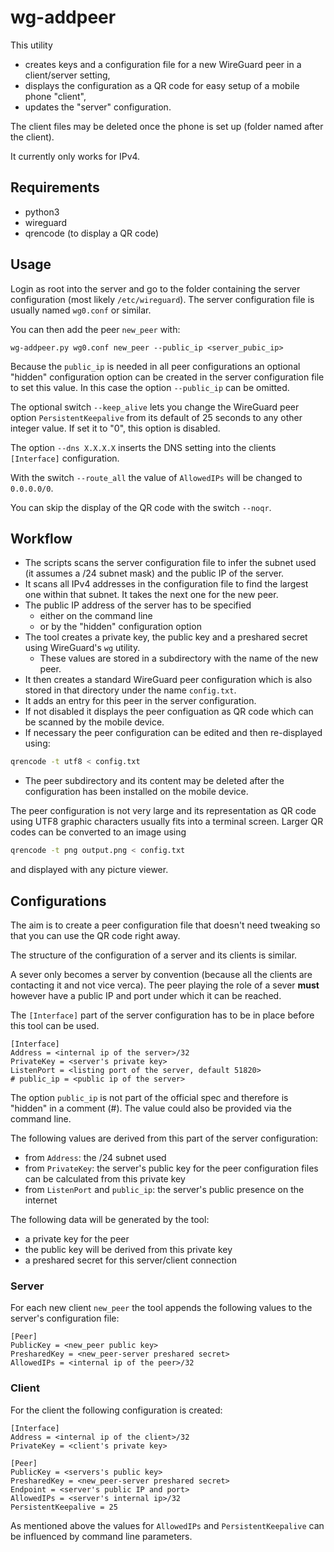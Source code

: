 # wg-addpeer

This utility
- creates keys and a configuration file for a new WireGuard peer in a client/server setting,
- displays the configuration as a QR code for easy setup of a mobile phone "client",
- updates the "server" configuration.

The client files may be deleted once the phone is set up (folder named
after the client).

It currently only works for IPv4.

## Requirements

- python3
- wireguard
- qrencode (to display a QR code)

## Usage

Login as root into the server and go to the folder containing the server configuration (most likely `/etc/wireguard`).  The server configuration file is usually named `wg0.conf` or similar.

You can then add the peer `new_peer` with:

```
wg-addpeer.py wg0.conf new_peer --public_ip <server_pubic_ip>
```

Because the `public_ip` is needed in all peer configurations an optional "hidden" configuration option can be created in the server configuration file to set this value.  In this case the option `--public_ip` can be omitted.

The optional switch `--keep_alive` lets you change the WireGuard peer option `PersistentKeepalive` from its default of 25 seconds to any other integer value.  If set it to "0", this option is disabled.

The option `--dns X.X.X.X` inserts the DNS setting into the clients `[Interface]` configuration.

With the switch `--route_all` the value of `AllowedIPs` will be changed to `0.0.0.0/0`.

You can skip the display of the QR code with the switch `--noqr`.

## Workflow

- The scripts scans the server configuration file to infer the subnet used (it assumes a /24 subnet mask) and the public IP of the server.
- It scans all IPv4 addresses in the configuration file to find the largest one within that subnet. It takes the next one for the new peer.
- The public IP address of the server has to be specified
  - either on the command line
  - or by the "hidden" configuration option
- The tool creates a private key, the public key and a preshared secret using WireGuard's `wg` utility.
  - These values are stored in a subdirectory with the name of the new peer.
- It then creates a standard WireGuard peer configuration which is also stored in that directory under the name `config.txt`.
- It adds an entry for this peer in the server configuration.
- If not disabled it displays the peer configuation as QR code which can be scanned by the mobile device.
- If necessary the peer configuration can be edited and then re-displayed using:

```bash
qrencode -t utf8 < config.txt
```

- The peer subdirectory and its content may be deleted after the configuration has been installed on the mobile device.

The peer configuration is not very large and its representation as QR code using UTF8 graphic characters usually fits into a terminal screen.  Larger QR codes can be converted to an image using

```bash
qrencode -t png output.png < config.txt
```

and displayed with any picture viewer.


## Configurations

The aim is to create a peer configuration file that doesn't need tweaking so that you can use the QR code right away.

The structure of the configuration of a server and its clients is similar.

A sever only becomes a server by convention (because all the clients are contacting it and not vice verca).  The peer playing the role of a sever **must** however have a public IP and port under which it can be reached.

The `[Interface]` part of the server configuration has to be in place before this tool can be used.

```
[Interface]
Address = <internal ip of the server>/32
PrivateKey = <server's private key>
ListenPort = <listing port of the server, default 51820>
# public_ip = <public ip of the server>
```

The option `public_ip` is not part of the official spec and therefore is "hidden" in a comment (#).  The value could also be provided via the command line.

The following values are derived from this part of the server configuration:

- from `Address`: the /24 subnet used
- from `PrivateKey`: the server's public key for the peer configuration files can be calculated from this private key
- from `ListenPort` and `public_ip`: the server's public presence on the internet

The following data will be generated by the tool:

- a private key for the peer
- the public key will be derived from this private key
- a preshared secret for this server/client connection

### Server

For each new client `new_peer` the tool appends the following values to the server's configuration file:

```
[Peer]
PublicKey = <new_peer public key>
PresharedKey = <new_peer-server preshared secret>
AllowedIPs = <internal ip of the peer>/32
```

### Client

For the client the following configuration is created:

```
[Interface]
Address = <internal ip of the client>/32
PrivateKey = <client's private key>

[Peer]
PublicKey = <servers's public key>
PresharedKey = <new_peer-server preshared secret>
Endpoint = <server's public IP and port>
AllowedIPs = <server's internal ip>/32
PersistentKeepalive = 25
```

As mentioned above the values for `AllowedIPs` and `PersistentKeepalive` can be influenced by command line parameters.